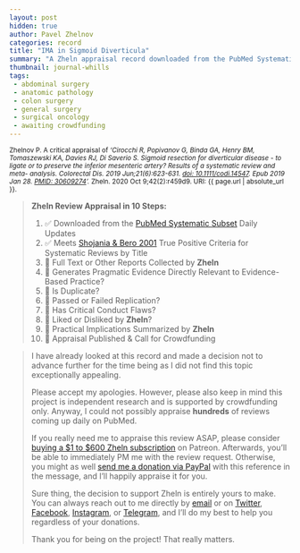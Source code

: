 ```yaml
---
layout: post
hidden: true
author: Pavel Zhelnov
categories: record
title: "IMA in Sigmoid Diverticula"
summary: "A Zheln appraisal record downloaded from the PubMed Systematic Subset daily updates."
thumbnail: journal-whills
tags:
 - abdominal surgery
 - anatomic pathology
 - colon surgery
 - general surgery
 - surgical oncology
 - awaiting crowdfunding
---
```


<small id="citation">Zhelnov P. A critical appraisal of _‘Cirocchi R, Popivanov G, Binda GA, Henry BM, Tomaszewski KA, Davies RJ, Di Saverio S. Sigmoid resection for diverticular disease - to ligate or to preserve the inferior mesenteric artery? Results of a systematic review and meta- analysis. Colorectal Dis. 2019 Jun;21(6):623-631. [doi: 10.1111/codi.14547](https://doi.org/10.1111/codi.14547). Epub 2019 Jan 28. [PMID: 30609274](https://pubmed.gov/30609274)’._ Zheln. 2020 Oct 9;42(2):r459d9. URI: {{ page.url | absolute_url }}.</small>

> **Zheln Review Appraisal in 10 Steps:**
>
> 1. ✅ Downloaded from the [PubMed Systematic Subset](https://github.com/p1m-ortho/qs-global-ortho-search-queries/blob/global-sr-query/README.md) Daily Updates
> 2. ✅ Meets [Shojania & Bero 2001](https://www.researchgate.net/publication/11820967_Taking_Advantage_of_the_Explosion_of_Systematic_Reviews_An_Efficient_MEDLINE_Search_Strategy) True Positive Criteria for Systematic Reviews by Title
> 3. 🔄 Full Text or Other Reports Collected by **Zheln**
> 4. 🔄 Generates Pragmatic Evidence Directly Relevant to Evidence-Based Practice?
> 5. 🔄 Is Duplicate?
> 6. 🔄 Passed or Failed Replication?
> 7. 🔄 Has Critical Conduct Flaws?
> 8. 🔄 Liked or Disliked by **Zheln**?
> 9. 🔄 Practical Implications Summarized by **Zheln**
> 10. 🔄 Appraisal Published & Call for Crowdfunding

> I have already looked at this record and made a decision not to advance further for the time being as I did not find this topic exceptionally appealing.
>
> Please accept my apologies. However, please also keep in mind this project is independent research and is supported by crowdfunding only. Anyway, I could not possibly appraise **hundreds** of reviews coming up daily on PubMed.
> 
> If you really need me to appraise this review ASAP, please consider [buying a $1 to $600 Zheln subscription](https://patreon.com/zheln) on Patreon. Afterwards, you’ll be able to immediately PM me with the review request. Otherwise, you might as well [send me a donation via PayPal](https://paypal.me/pjelnov) with this reference in the message, and I’ll happily appraise it for you.
> 
> Sure thing, the decision to support Zheln is entirely yours to make. You can always reach out to me directly by [email](mailto:pavel@zheln.com) or on [Twitter](https://twitter.com/drzhelnov), [Facebook](https://facebook.com/drzhelnov), [Instagram](https://instagram.com/igzheln), or [Telegram](https://t.me/drzhelnov), and I’ll do my best to help you regardless of your donations.
> 
> Thank you for being on the project! That really matters.
